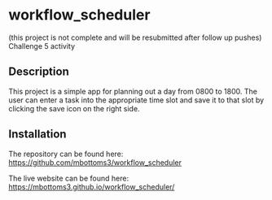 # workflow_scheduler
(this project is not complete and will be resubmitted after follow up pushes)
Challenge 5 activity

## Description
This project is a simple app for planning out a day from 0800 to 1800.  The user can enter a task into the appropriate time slot and save it to that slot by clicking the save icon on the right side.

## Installation
The repository can be found here: https://github.com/mbottoms3/workflow_scheduler

The live website can be found here: https://mbottoms3.github.io/workflow_scheduler/
